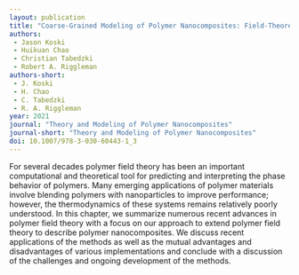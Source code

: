 ```yaml
---
layout: publication
title: "Coarse-Grained Modeling of Polymer Nanocomposites: Field-Theoretic Simulations [Book Chapter]" 
authors:
 - Jason Koski
 - Huikuan Chao
 - Christian Tabedzki
 - Robert A. Riggleman
authors-short:
 - J. Koski
 - H. Chao
 - C. Tabedzki
 - R. A. Riggleman
year: 2021
journal: "Theory and Modeling of Polymer Nanocomposites"
journal-short: "Theory and Modeling of Polymer Nanocomposites"
doi: 10.1007/978-3-030-60443-1_3
---
```



For several decades polymer field theory has been an important computational and theoretical tool for predicting and interpreting the phase behavior of polymers. Many emerging applications of polymer materials involve blending polymers with nanoparticles to improve performance; however, the thermodynamics of these systems remains relatively poorly understood. In this chapter, we summarize numerous recent advances in polymer field theory with a focus on our approach to extend polymer field theory to describe polymer nanocomposites. We discuss recent applications of the methods as well as the mutual advantages and disadvantages of various implementations and conclude with a discussion of the challenges and ongoing development of the methods.
